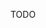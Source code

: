 [//]: # (This file was generated from: doc/template/example.mdt using the documentation_builder package on: 2022-02-09 15:01:24.147426.)
TODO